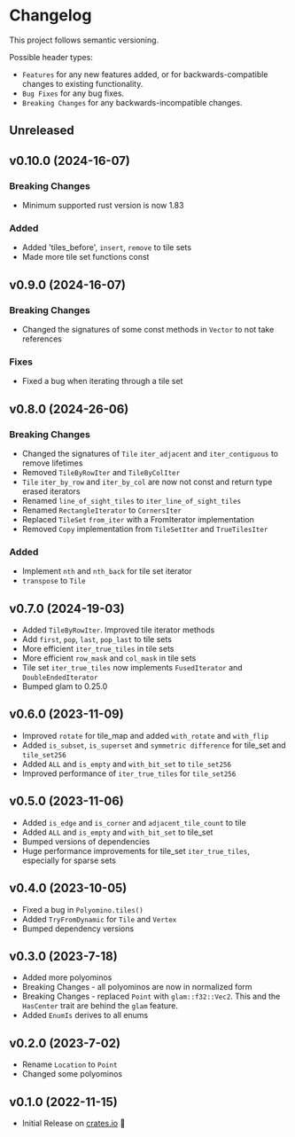 # Changelog

This project follows semantic versioning.

Possible header types:

- `Features` for any new features added, or for backwards-compatible
  changes to existing functionality.
- `Bug Fixes` for any bug fixes.
- `Breaking Changes` for any backwards-incompatible changes.

[crates.io]: https://crates.io/crates/geometrid

## Unreleased

## v0.10.0 (2024-16-07)

### Breaking Changes

- Minimum supported rust version is now 1.83

### Added

- Added 'tiles_before', `insert`, `remove` to tile sets
- Made more tile set functions const

## v0.9.0 (2024-16-07)

### Breaking Changes

- Changed the signatures of some const methods in `Vector` to not take references

### Fixes

- Fixed a bug when iterating through a tile set

## v0.8.0 (2024-26-06)

### Breaking Changes

- Changed the signatures of `Tile` `iter_adjacent` and `iter_contiguous` to remove lifetimes
- Removed `TileByRowIter` and `TileByColIter`
- `Tile` `iter_by_row` and `iter_by_col` are now not const and return type erased iterators
- Renamed `line_of_sight_tiles` to `iter_line_of_sight_tiles`
- Renamed `RectangleIterator` to `CornersIter`
- Replaced `TileSet` `from_iter` with a FromIterator implementation
- Removed `Copy` implementation from `TileSetIter` and `TrueTilesIter`

### Added

- Implement `nth` and `nth_back` for tile set iterator
- `transpose` to `Tile`

## v0.7.0 (2024-19-03)

- Added `TileByRowIter`. Improved tile iterator methods
- Add `first`, `pop`, `last`, `pop_last` to tile sets
- More efficient `iter_true_tiles` in tile sets
- More efficient `row_mask` and `col_mask` in tile sets
- Tile set `iter_true_tiles` now implements `FusedIterator` and `DoubleEndedIterator`
- Bumped glam to 0.25.0

## v0.6.0 (2023-11-09)

- Improved `rotate` for tile_map and added `with_rotate` and `with_flip`
- Added `is_subset`, `is_superset` and `symmetric difference` for tile_set and `tile_set256`
- Added `ALL` and `is_empty` and `with_bit_set` to `tile_set256`
- Improved performance of `iter_true_tiles` for `tile_set256`

## v0.5.0 (2023-11-06)

- Added `is_edge` and `is_corner` and `adjacent_tile_count` to tile
- Added `ALL` and `is_empty` and `with_bit_set` to tile_set
- Bumped versions of dependencies
- Huge performance improvements for tile_set `iter_true_tiles`, especially for sparse sets

## v0.4.0 (2023-10-05)

- Fixed a bug in `Polyomino.tiles()`
- Added `TryFromDynamic` for `Tile` and `Vertex`
- Bumped dependency versions

## v0.3.0 (2023-7-18)

- Added more polyominos
- Breaking Changes - all polyominos are now in normalized form
- Breaking Changes - replaced `Point` with `glam::f32::Vec2`. This and the `HasCenter` trait are behind the `glam` feature.
- Added `EnumIs` derives to all enums

## v0.2.0 (2023-7-02)

- Rename `Location` to `Point`
- Changed some polyominos

## v0.1.0 (2022-11-15)

- Initial Release on [crates.io] :tada:

